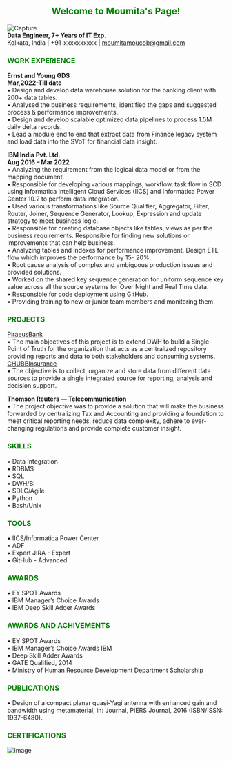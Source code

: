 <h2 style="color: green; font-weight: bold;text-align: center;">Welcome to Moumita's Page!</h2>

![Capture](https://github.com/moumita-de/dummywebsite/assets/145857739/485fbc57-86dc-4620-aefa-41bfcbe0a792)  <br>
**Data Engineer, 7+ Years of IT Exp.** <br>
Kolkata, India | +91-xxxxxxxxxx | moumitamoucob@gmail.com


<h3 style="color: green; font-weight: bold;">WORK EXPERIENCE</h3>

**Ernst and Young GDS <br>
Mar,2022-Till date** <br>
•	Design and develop data warehouse solution for the banking client with 200+ data tables. <br> 
•	Analysed the business requirements, identified the gaps and suggested process & performance improvements. <br>
•	Design and develop scalable optimized data pipelines to process 1.5M daily delta records.<br>
•	Lead a module end to end that extract data from Finance legacy system and load data into the SVoT for financial data insight.<br>

**IBM India Pvt. Ltd.<br>
Aug 2016 – Mar 2022** <br>
•	Analyzing the requirement from the logical data model or from the mapping document. <br>
•	Responsible for developing various mappings, workflow, task flow in SCD using Informatica Intelligent Cloud Services (IICS) and Informatica Power Center 10.2 to perform data integration. <br>
•	Used various transformations like Source Qualifier, Aggregator, Filter, Router, Joiner, Sequence Generator, Lookup, Expression and update strategy to meet business logic. <br>
•	Responsible for creating database objects like tables, views as per the business requirements. Responsible for finding new solutions or improvements that can help business. <br>
•	Analyzing tables and indexes for performance improvement. Design ETL flow which improves the performance by 15- 20%. <br>
•	Root cause analysis of complex and ambiguous production issues and provided solutions. <br>
•	Worked on the shared key sequence generation for uniform sequence key value across all the source systems for Over Night and Real Time data. <br>
•	Responsible for code deployment using GitHub. <br>
•	Providing training to new or junior team members and monitoring them.<br>

<h3 style="color: green; font-weight: bold;">PROJECTS</h3>

<th><a href="PiraeusBank.html">PiraeusBank </a></th> <br>
•	The main objectives of this project is to extend DWH to build a Single-Point of Truth for the organization that acts as a centralized repository providing reports and data to both stakeholders and consuming systems. <br>

<th><a href="CHUBBInsurance.html">CHUBBInsurance </a></th> <br>
•	The objective is to collect, organize and store data from different data sources to provide a single integrated source for reporting, analysis and decision support.

**Thomson Reuters — Telecommunication** <br>
•	The project objective was to provide a solution that will make the business forwarded by centralizing Tax and Accounting and providing a foundation to meet critical reporting needs, reduce data complexity, adhere to ever-changing regulations and provide complete customer insight.

<h3 style="color: green; font-weight: bold;">SKILLS</h3>

•	Data Integration <br>
•	RDBMS <br>
•	SQL <br>
•	DWH/BI <br>
•	SDLC/Agile <br>
•	Python <br>
•	Bash/Unix

<h3 style="color: green; font-weight: bold;">TOOLS</h3>

•	IICS/Informatica Power Center<br>
•	ADF <br>
•	Expert JIRA - Expert <br>
•	GitHub - Advanced<br>

<h3 style="color: green; font-weight: bold;">AWARDS</h3>

•	EY SPOT Awards <br>
•	IBM Manager’s Choice Awards <br>
•	IBM Deep Skill Adder Awards<br>

<h3 style="color: green; font-weight: bold;">AWARDS AND ACHIVEMENTS</h3>

•	EY SPOT Awards <br>
•	IBM Manager’s Choice Awards IBM <br>
•	Deep Skill Adder Awards <br>
•	GATE Qualified, 2014 <br>
•	Ministry of Human Resource Development Department Scholarship

<h3 style="color: green; font-weight: bold;">PUBLICATIONS</h3>

•	Design of a compact planar quasi-Yagi antenna with enhanced gain and bandwidth using metamaterial, in: Journal, PIERS Journal, 2016 (ISBN/ISSN: 1937-6480).

<h3 style="color: green; font-weight: bold;">CERTIFICATIONS</h3>

![image](https://github.com/moumita-de/dummywebsite/assets/145857739/dbd09ef8-1c3f-43ed-bc33-9580984207ab)
